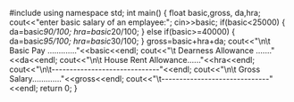 #include<iostream>
using namespace std;
int main()
{
float basic,gross, da,hra;
cout<<"enter basic salary of an emplayee:";
cin>>basic;
if(basic<25000)
{
da=basic*90/100;
hra=basic*20/100;
}
else if(basic>=40000)
{
da=basic*95/100;
hra=basic*30/100;
}
gross=basic+hra+da;
cout<<"\n\t Basic Pay ............."<<basic<<endl;
cout<<"\t Dearness Allowance ......."<<da<<endl;
cout<<"\n\t House Rent Allowance......"<<hra<<endl;
  cout<<"\n\t------------------------------"<<endl;
  cout<<"\n\t Gross Salary............."<<gross<<endl;
  cout<<"\t------------------------------"<<endl;
  return 0;
}
